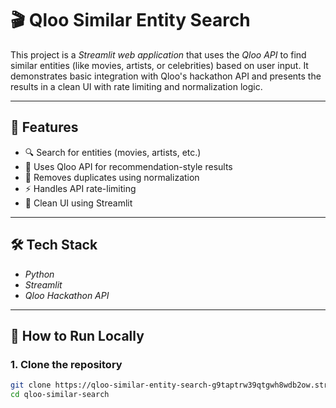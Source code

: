 # 🎬 Qloo Similar Entity Search

This project is a *Streamlit web application* that uses the *Qloo API* to find similar entities (like movies, artists, or celebrities) based on user input. It demonstrates basic integration with Qloo's hackathon API and presents the results in a clean UI with rate limiting and normalization logic.

---

## 🚀 Features

- 🔍 Search for entities (movies, artists, etc.)
- 🧠 Uses Qloo API for recommendation-style results
- 🧼 Removes duplicates using normalization
- ⚡ Handles API rate-limiting
- 🎨 Clean UI using Streamlit

---

## 🛠 Tech Stack

- *Python*
- *Streamlit*
- *Qloo Hackathon API*

---

## 🧪 How to Run Locally

### 1. Clone the repository
```bash
git clone https://qloo-similar-entity-search-g9taptrw39qtgwh8wdb2ow.streamlit.app
cd qloo-similar-search
